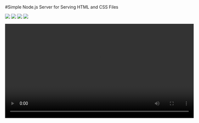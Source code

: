 #Simple Node.js Server for Serving HTML and CSS Files

<img src="https://github.com/user-attachments/assets/e57536be-7a2a-4da9-9abe-352c844c94c7"/>
<img src="https://github.com/user-attachments/assets/fd458ee0-3efb-4b5e-aeb9-008311d72460"/>
 <img src="https://github.com/user-attachments/assets/822a002a-3eb7-4a0a-9a5b-44c30a9bb370"/>
<img src="https://github.com/user-attachments/assets/072a01f3-71e2-485f-8a98-41b4e43d861f"/>

<video
  controls autoplay
  src="https://github.com/user-attachments/assets/d9f1c04a-251e-46ad-b72e-82c025e0aed4"
  width="620">
  Sorry, your browser doesn't support embedded videos, but don't worry, you can
  <a href="https://github.com/user-attachments/assets/d9f1c04a-251e-46ad-b72e-82c025e0aed4
">download it</a>
  and watch it with your favorite video player!
</video>



